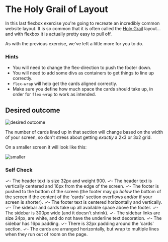# The Holy Grail of Layout

In this last flexbox exercise you're going to recreate an incredibly common website layout. It is so common that it is often called the [Holy Grail](https://www.google.com/search?q=holy+grail+layout&tbm=isch&sclient=img) layout... and with flexbox it is actually pretty easy to pull off.

As with the previous exercise, we've left a little more for you to do.

### Hints
- You will need to change the flex-direction to push the footer down.
- You will need to add some divs as containers to get things to line up correctly.
- `flex-wrap` will help get the cards aligned correctly.
-  Make sure you define how much space the cards should take up, in order for `flex-wrap` to work as intended.

## Desired outcome

![desired outcome](./desired-outcome.png)

The number of cards lined up in that section will change based on the width of your screen, so don't stress about getting _exactly_ a 2x3 or 3x2 grid.

On a smaller screen it will look like this:

![smaller](./desired-outcome-smaller.png)

### Self Check
✓- The header text is size 32px and weight 900.
✓- The header text is vertically centered and 16px from the edge of the screen.
✓- The footer is pushed to the bottom of the screen (the footer may go _below_ the bottom of the screen if the content of the 'cards' section overflows and/or if your screen is shorter).
✓- The footer text is centered horizontally and vertically.
✓- The sidebar and cards take up all available space above the footer.
✓- The sidebar is 300px wide (and it doesn't shrink).
✓- The sidebar links are size 24px, are white, and do not have the underline text decoration.
✓- The sidebar has 16px padding.
✓- There is 32px padding around the 'cards' section.
✓- The cards are arranged horizontally, but wrap to multiple lines when they run out of room on the page.
